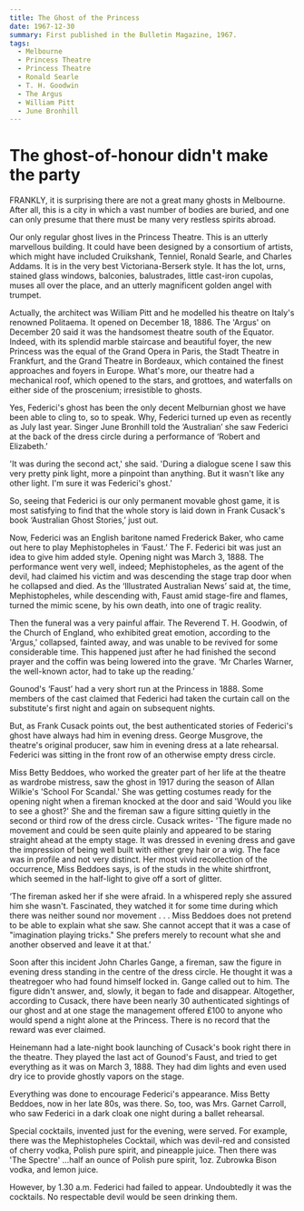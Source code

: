 ```yaml
---
title: The Ghost of the Princess 
date: 1967-12-30
summary: First published in the Bulletin Magazine, 1967.
tags:
  - Melbourne
  - Princess Theatre
  - Princess Theatre
  - Ronald Searle
  - T. H. Goodwin
  - The Argus
  - William Pitt
  - June Bronhill
---  
```


# The ghost-of-honour didn't make the party

FRANKLY, it is surprising there are not a great many ghosts in Melbourne.  After all, this is a city in which a vast number of bodies are buried, and one can only presume that there must be many very restless spirits abroad.

Our only regular ghost lives in the Princess Theatre.  This is an utterly marvellous building.  It could have been designed by a consortium of artists, which might have included Cruikshank, Tenniel, Ronald Searle, and Charles Addams.  It is in the very best Victoriana-Berserk style.  It has the lot, urns, stained glass windows, balconies, balustrades, little cast-iron cupolas, muses all over the place, and an utterly magnificent golden angel with trumpet.

Actually, the architect was William Pitt and he modelled his theatre on Italy's renowned Politaema.  It opened on December 18, 1886.  The 'Argus' on December 20 said it was the handsomest theatre south of the Equator.  Indeed, with its splendid marble staircase and beautiful foyer, the new Princess was the equal of the Grand Opera in Paris, the Stadt Theatre in Frankfurt, and the Grand Theatre in Bordeaux, which contained the finest approaches and foyers in Europe.  What's more, our theatre had a mechanical roof, which opened to the stars, and grottoes, and waterfalls on either side of the proscenium; irresistible to ghosts.

Yes, Federici's ghost has been the only decent Melburnian ghost we have been able to cling to, so to speak.  Why, Federici turned up even as recently as July last year. Singer  June Bronhill told the ‘Australian’ she saw Federici at the back of the dress circle during a performance of ‘Robert and Elizabeth.’

'It was during the second act,' she said.  'During a dialogue scene I saw this very pretty pink light, more a pinpoint than anything.  But it wasn't like any other light.  I'm sure it was Federici's ghost.'

So, seeing that Federici is our only permanent movable ghost game, it is most satisfying to find that the whole story is laid down in Frank Cusack's book ‘Australian Ghost Stories,’ just out.

Now, Federici was an English baritone named Frederick Baker, who came out here to play Mephistopheles in ‘Faust.’ The F. Federici bit was just an idea to give him added style.  Opening night was March 3, 1888.  The performance went very well, indeed; Mephistopheles, as the agent of the devil, had claimed his victim and was descending the stage trap door when he collapsed and died.  As the ‘Illustrated Australian News’ said at, the time, Mephistopheles, while descending with, Faust amid stage-fire and flames, turned the mimic scene, by his own death, into one of tragic reality.

Then the funeral was a very painful affair.  The Reverend T. H. Goodwin, of the Church of England, who exhibited great emotion, according to the 'Argus,' collapsed, fainted away, and was unable to be revived for some considerable time.  This happened just after he had finished the second prayer and the coffin was being lowered into the grave.  ‘Mr Charles Warner, the well-known actor, had to take up the reading.’ 

Gounod's ‘Faust’ had a very short run at the Princess in 1888.  Some members of the cast claimed that Federici had taken the curtain call on the substitute's first night and again on subsequent nights. 

But, as Frank Cusack points out, the best authenticated stories of Federici's ghost have always had him in evening dress.  George Musgrove, the theatre's original producer, saw him in evening dress at a late rehearsal.  Federici was sitting in the front row of an otherwise empty dress circle.

Miss Betty Beddoes, who worked the greater part of her life at the theatre as wardrobe mistress, saw the ghost in 1917 during the season of Allan Wilkie's 'School For Scandal.' She was getting costumes ready for the opening night when a fireman knocked at the door and said 'Would you like to see a ghost?' She and the fireman saw a figure sitting quietly in the second or third row of the dress circle.  Cusack writes- 'The figure made no movement and could be seen quite plainly and appeared to be staring straight ahead at the empty stage.  It was dressed in evening dress and gave the impression of being well built with either grey hair or a wig.  The face was in profile and not very distinct.  Her most vivid recollection of the occurrence, Miss Beddoes says, is of the studs in the white shirtfront, which seemed in the half-light to give off a sort of glitter.

‘The fireman asked her if she were afraid.  In a whispered reply she assured him she wasn't.  Fascinated, they watched it for some time during which there was neither sound nor movement . . . Miss Beddoes does not pretend to be able to explain what she saw.  She cannot accept that it was a case of "imagination playing tricks." She prefers merely to recount what she and another observed and leave it at that.’

Soon after this incident John Charles Gange, a fireman, saw the figure in evening dress standing in the centre of the dress circle. He thought it was a theatregoer who had found himself locked in.  Gange called out to him. The figure didn't answer, and, slowly, it began to fade and disappear. Altogether, according to Cusack, there have been nearly 30 authenticated sightings of our ghost and at one stage the management offered ₤100 to anyone who would spend a night alone at the Princess.  There is no record that the reward was ever claimed.

Heinemann had a late-night book launching of Cusack's book right there in the theatre. They played the last act of Gounod's Faust, and tried to get everything as it was on March 3, 1888.  They had dim lights and even used dry ice to provide ghostly vapors on the stage.

Everything was done to encourage Federici's appearance.  Miss Betty Beddoes, now in her late 80s, was there.  So, too, was Mrs. Garnet Carroll, who saw Federici in a dark cloak one night during a ballet rehearsal.

Special cocktails, invented just for the evening, were served.  For example, there was the Mephistopheles Cocktail, which was devil-red and consisted of cherry vodka, Polish pure spirit, and pineapple juice.  Then there was 'The Spectre' …half an ounce of Polish pure spirit, 1oz.  Zubrowka Bison vodka, and lemon juice.

However, by 1.30 a.m. Federici had failed to appear.  Undoubtedly it was the cocktails. No respectable devil would be seen drinking them.